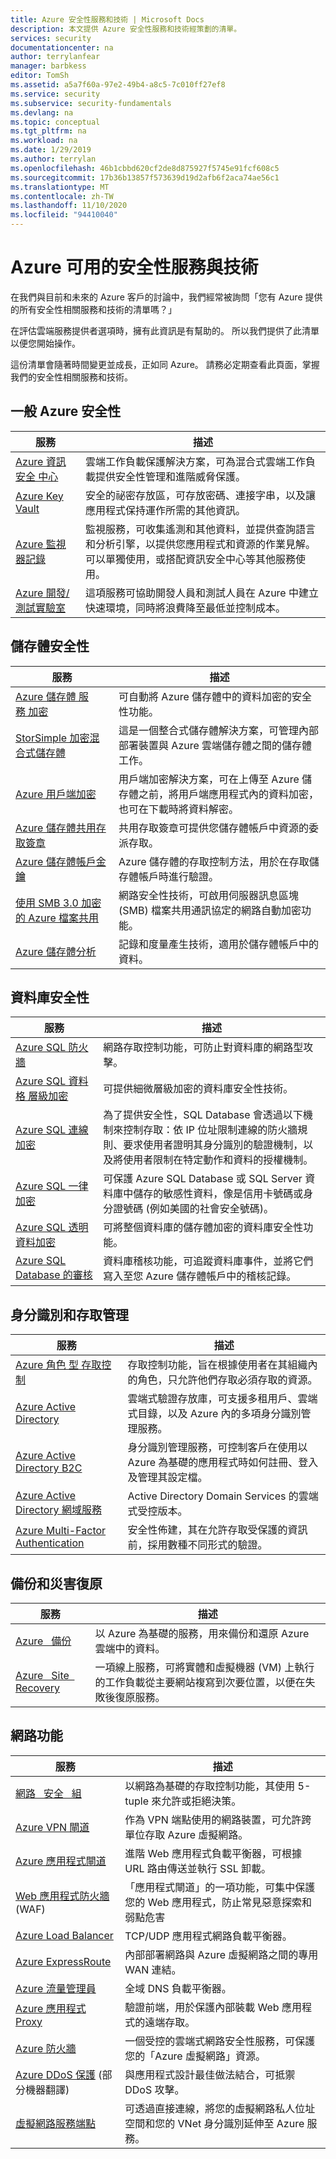 ```yaml
---
title: Azure 安全性服務和技術 | Microsoft Docs
description: 本文提供 Azure 安全性服務和技術經策劃的清單。
services: security
documentationcenter: na
author: terrylanfear
manager: barbkess
editor: TomSh
ms.assetid: a5a7f60a-97e2-49b4-a8c5-7c010ff27ef8
ms.service: security
ms.subservice: security-fundamentals
ms.devlang: na
ms.topic: conceptual
ms.tgt_pltfrm: na
ms.workload: na
ms.date: 1/29/2019
ms.author: terrylan
ms.openlocfilehash: 46b1cbbd620cf2de8d875927f5745e91fcf608c5
ms.sourcegitcommit: 17b36b13857f573639d19d2afb6f2aca74ae56c1
ms.translationtype: MT
ms.contentlocale: zh-TW
ms.lasthandoff: 11/10/2020
ms.locfileid: "94410040"
---
```

# <a name="security-services-and-technologies-available-on-azure"></a>Azure 可用的安全性服務與技術

在我們與目前和未來的 Azure 客戶的討論中，我們經常被詢問「您有 Azure 提供的所有安全性相關服務和技術的清單嗎？」

在評估雲端服務提供者選項時，擁有此資訊是有幫助的。 所以我們提供了此清單以便您開始操作。

這份清單會隨著時間變更並成長，正如同 Azure。 請務必定期查看此頁面，掌握我們的安全性相關服務和技術。

## <a name="general-azure-security"></a>一般 Azure 安全性
|服務|描述|
|--------|--------|
|[Azure&nbsp;資訊安全&nbsp;中心](../../security-center/security-center-introduction.md)| 雲端工作負載保護解決方案，可為混合式雲端工作負載提供安全性管理和進階威脅保護。|
|[Azure Key Vault](../../key-vault/general/overview.md)| 安全的祕密存放區，可存放密碼、連接字串，以及讓應用程式保持運作所需的其他資訊。 |
|[Azure 監視器記錄](../../azure-monitor/log-query/log-query-overview.md)|監視服務，可收集遙測和其他資料，並提供查詢語言和分析引擎，以提供您應用程式和資源的作業見解。 可以單獨使用，或搭配資訊安全中心等其他服務使用。 |
|[Azure 開發/測試實驗室](../../devtest-labs/devtest-lab-overview.md)|這項服務可協助開發人員和測試人員在 Azure 中建立快速環境，同時將浪費降至最低並控制成本。  |

<!---|[Azure&nbsp;Disk&nbsp;Encryption](/azure/azure-security-disk-encryption-overview)| THIS WILL GO TO THE NEW OVERVIEW TOPIC MEGHAN STEWART IS WRITING|--->

## <a name="storage-security"></a>儲存體安全性
|服務|描述|
|------|--------|
| [Azure&nbsp;儲存體&nbsp;服務&nbsp;加密](../../storage/common/storage-service-encryption.md)|可自動將 Azure 儲存體中的資料加密的安全性功能。   |
|[StorSimple 加密混合式儲存體](../../storsimple/storsimple-ova-overview.md)| 這是一個整合式儲存體解決方案，可管理內部部署裝置與 Azure 雲端儲存體之間的儲存體工作。|
|[Azure 用戶端加密](../../storage/common/storage-client-side-encryption.md)| 用戶端加密解決方案，可在上傳至 Azure 儲存體之前，將用戶端應用程式內的資料加密，也可在下載時將資料解密。 |
| [Azure 儲存體共用存取簽章](../../storage/common/storage-sas-overview.md)|共用存取簽章可提供您儲存體帳戶中資源的委派存取。  |
|[Azure 儲存體帳戶金鑰](../../storage/common/storage-account-create.md)| Azure 儲存體的存取控制方法，用於在存取儲存體帳戶時進行驗證。 |
|[使用 SMB 3.0 加密的 Azure 檔案共用](../../storage/files/storage-files-introduction.md)|網路安全性技術，可啟用伺服器訊息區塊 (SMB) 檔案共用通訊協定的網路自動加密功能。 |
|[Azure 儲存體分析](/rest/api/storageservices/Storage-Analytics)| 記錄和度量產生技術，適用於儲存體帳戶中的資料。 |

<!------>

## <a name="database-security"></a>資料庫安全性
|服務|描述|
|------|--------|
| [Azure&nbsp;SQL&nbsp;防火牆](../../azure-sql/database/firewall-configure.md)|網路存取控制功能，可防止對資料庫的網路型攻擊。 |
|[Azure&nbsp;SQL&nbsp;資料格&nbsp;層級加密](/archive/blogs/sqlsecurity/recommendations-for-using-cell-level-encryption-in-azure-sql-database)| 可提供細微層級加密的資料庫安全性技術。  |
| [Azure&nbsp;SQL&nbsp;連線加密](../../azure-sql/database/logins-create-manage.md)|為了提供安全性，SQL Database 會透過以下機制來控制存取：依 IP 位址限制連線的防火牆規則、要求使用者證明其身分識別的驗證機制，以及將使用者限制在特定動作和資料的授權機制。 |
| [Azure SQL 一律加密](/sql/relational-databases/security/encryption/always-encrypted-database-engine?view=sql-server-2017)|可保護 Azure SQL Database 或 SQL Server 資料庫中儲存的敏感性資料，像是信用卡號碼或身分證號碼 (例如美國的社會安全號碼)。  |
| [Azure&nbsp;SQL&nbsp;透明資料加密](/sql/relational-databases/security/encryption/transparent-data-encryption-azure-sql?view=azuresqldb-current)| 可將整個資料庫的儲存體加密的資料庫安全性功能。 |
| [Azure SQL Database 的審核](../../azure-sql/database/auditing-overview.md)|資料庫稽核功能，可追蹤資料庫事件，並將它們寫入至您 Azure 儲存體帳戶中的稽核記錄。  |


## <a name="identity-and-access-management"></a>身分識別和存取管理
|服務|描述|
|------|--------|
| [Azure&nbsp;角色&nbsp;型&nbsp;存取控制](../../role-based-access-control/role-assignments-portal.md)|存取控制功能，旨在根據使用者在其組織內的角色，只允許他們存取必須存取的資源。  |
| [Azure Active Directory](../../active-directory/fundamentals/active-directory-whatis.md)|雲端式驗證存放庫，可支援多租用戶、雲端式目錄，以及 Azure 內的多項身分識別管理服務。  |
| [Azure Active Directory B2C](../../active-directory-b2c/overview.md)|身分識別管理服務，可控制客戶在使用以 Azure 為基礎的應用程式時如何註冊、登入及管理其設定檔。   |
| [Azure Active Directory 網域服務](../../active-directory-domain-services/overview.md)| Active Directory Domain Services 的雲端式受控版本。 |
| [Azure Multi-Factor Authentication](../../active-directory/authentication/concept-mfa-howitworks.md)| 安全性佈建，其在允許存取受保護的資訊前，採用數種不同形式的驗證。 |

## <a name="backup-and-disaster-recovery"></a>備份和災害復原
|服務|描述|
|------|--------|
| [Azure &nbsp; 備份](../../backup/backup-overview.md)| 以 Azure 為基礎的服務，用來備份和還原 Azure 雲端中的資料。 |
| [Azure &nbsp; Site &nbsp; Recovery](../../site-recovery/site-recovery-overview.md)|一項線上服務，可將實體和虛擬機器 (VM) 上執行的工作負載從主要網站複寫到次要位置，以便在失敗後復原服務。 |

## <a name="networking"></a>網路功能
|服務|描述|
|------|--------|
| [網路 &nbsp; 安全 &nbsp; 組](../../virtual-network/virtual-network-vnet-plan-design-arm.md)| 以網路為基礎的存取控制功能，其使用 5-tuple 來允許或拒絕決策。  |
| [Azure VPN 閘道](../../vpn-gateway/vpn-gateway-about-vpngateways.md)| 作為 VPN 端點使用的網路裝置，可允許跨單位存取 Azure 虛擬網路。  |
| [Azure 應用程式閘道](../../application-gateway/overview.md)|進階 Web 應用程式負載平衡器，可根據 URL 路由傳送並執行 SSL 卸載。 |
|[Web 應用程式防火牆](../../web-application-firewall/afds/afds-overview.md) (WAF) |「應用程式閘道」的一項功能，可集中保護您的 Web 應用程式，防止常見惡意探索和弱點危害|
| [Azure Load Balancer](../../load-balancer/load-balancer-overview.md)|TCP/UDP 應用程式網路負載平衡器。 |
| [Azure ExpressRoute](../../expressroute/expressroute-introduction.md)| 內部部署網路與 Azure 虛擬網路之間的專用 WAN 連結。 |
| [Azure 流量管理員](../../traffic-manager/traffic-manager-overview.md)| 全域 DNS 負載平衡器。|
| [Azure 應用程式 Proxy](../../active-directory/manage-apps/application-proxy.md)| 驗證前端，用於保護內部裝載 Web 應用程式的遠端存取。 |
|[Azure 防火牆](../../firewall/overview.md)|一個受控的雲端式網路安全性服務，可保護您的「Azure 虛擬網路」資源。|
|[Azure DDoS 保護](../../virtual-network/ddos-protection-overview.md) \(部分機器翻譯\)|與應用程式設計最佳做法結合，可抵禦 DDoS 攻擊。|
|[虛擬網路服務端點](../../virtual-network/virtual-network-service-endpoints-overview.md)|可透過直接連線，將您的虛擬網路私人位址空間和您的 VNet 身分識別延伸至 Azure 服務。|